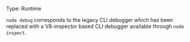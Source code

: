 
Type: Runtime

`node debug` corresponds to the legacy CLI debugger which has been replaced with
a V8-inspector based CLI debugger available through `node inspect`.

<a id="DEP0069"></a>
